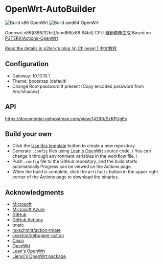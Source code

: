 # OpenWrt-AutoBuilder

![Build x86 OpenWrt](https://github.com/icyleaf/openwrt-autobuilder/workflows/Build%20x86%20OpenWrt/badge.svg?branch=master)
![Build amd64 OpenWrt](https://github.com/icyleaf/openwrt-autobuilder/workflows/Build%20amd64%20OpenWrt/badge.svg?branch=master)

Openwrt x86(i386/32bit)/amd86(x86 64bit) CPU 自動鏡像生成 Based on [P3TERX/Actions-OpenWrt](https://github.com/P3TERX/Actions-OpenWrt)

[Read the details in p3terx's blog (in Chinese) | 中文教程](https://p3terx.com/archives/build-openwrt-with-github-actions.html)

## Configuration

- Gateway: 10.10.10.1
- Theme: bootstrap (default)
- Change Root password if present (Copy encoded password from /etc/shadow)

## API

https://documenter.getpostman.com/view/14290/SzKPUgEo

## Build your own

- Click the [Use this template](https://github.com/P3TERX/Actions-OpenWrt/generate) button to create a new repository.
- Generate `.config` files using [Lean's OpenWrt](https://github.com/coolsnowwolf/lede) source code. ( You can change it through environment variables in the workflow file. )
- Push `.config` file to the GitHub repository, and the build starts automatically.Progress can be viewed on the Actions page.
- When the build is complete, click the `Artifacts` button in the upper right corner of the Actions page to download the binaries.

## Acknowledgments

- [Microsoft](https://www.microsoft.com)
- [Microsoft Azure](https://azure.microsoft.com)
- [GitHub](https://github.com)
- [GitHub Actions](https://github.com/features/actions)
- [tmate](https://github.com/tmate-io/tmate)
- [mxschmitt/action-tmate](https://github.com/mxschmitt/action-tmate)
- [csexton/debugger-action](https://github.com/csexton/debugger-action)
- [Cisco](https://www.cisco.com/)
- [OpenWrt](https://github.com/openwrt/openwrt)
- [Lean's OpenWrt](https://github.com/coolsnowwolf/lede)
- [Lienol's OpenWrt package](https://github.com/Lienol/openwrt-package)
